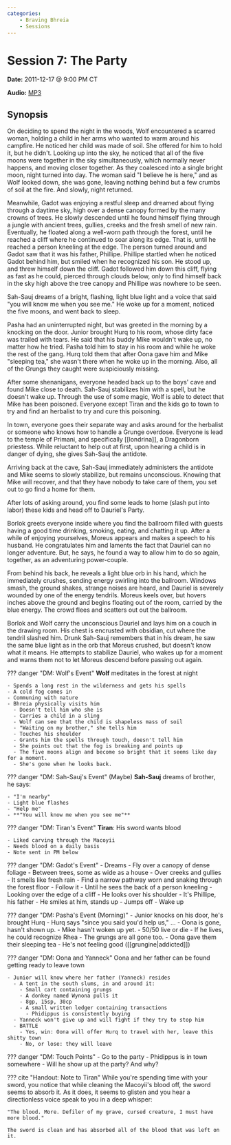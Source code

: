 ```yaml
---
categories:
    - Braving Bhreia
    - Sessions
---
```

# Session 7: The Party

**Date:** 2011-12-17 @ 9:00 PM CT

**Audio:** [MP3](https://drive.google.com/file/d/1Sg-RShM0HrHZXmsSOHYSQP2VlPC6ldJ8/view?usp=sharing)

## Synopsis

On deciding to spend the night in the woods, Wolf encountered a scarred woman, holding a child in her arms who wanted to warm around his campfire. He noticed her child was made of soil. She offered for him to hold it, but he didn't. Looking up into the sky, he noticed that all of the five moons were together in the sky simultaneously, which normally never happens, and moving closer together. As they coalesced into a single bright moon, night turned into day. The woman said "I believe he is here," and as Wolf looked down, she was gone, leaving nothing behind but a few crumbs of soil at the fire. And slowly, night returned.

Meanwhile, Gadot was enjoying a restful sleep and dreamed about flying through a daytime sky, high over a dense canopy formed by the many crowns of trees. He slowly descended until he found himself flying through a jungle with ancient trees, gullies, creeks and the fresh smell of new rain. Eventually, he floated along a well-worn path through the forest, until he reached a cliff where he continued to soar along its edge. That is, until he reached a person kneeling at the edge. The person turned around and Gadot saw that it was his father, Phillipe. Phillipe startled when he noticed Gadot behind him, but smiled when he recognized his son. He stood up, and threw himself down the cliff. Gadot followed him down this cliff, flying as fast as he could, pierced through clouds below, only to find himself back in the sky high above the tree canopy and Phillipe was nowhere to be seen.

Sah-Sauj dreams of a bright, flashing, light blue light and a voice that said "you will know me when you see me." He woke up for a moment, noticed the five moons, and went back to sleep.

Pasha had an uninterrupted night, but was greeted in the morning by a knocking on the door. Junior brought Hurq to his room, whose dirty face was trailed with tears. He said that his buddy Mike wouldn't wake up, no matter how he tried. Pasha told him to stay in his room and while he woke the rest of the gang. Hurq told them that after Oona gave him and Mike "sleeping tea," she wasn't there when he woke up in the morning. Also, all of the Grungs they caught were suspiciously missing.

After some shenanigans, everyone headed back up to the boys' cave and found Mike close to death. Sah-Sauj stabilizes him with a spell, but he doesn't wake up. Through the use of some magic, Wolf is able to detect that Mike has been poisoned. Everyone except Tiran and the kids go to town to try and find an herbalist to try and cure this poisoning.

In town, everyone goes their separate way and asks around for the herbalist or someone who knows how to handle a Grunge overdose. Everyone is lead to the temple of Primani, and specifically [[londrina]], a Dragonborn priestess. While reluctant to help out at first, upon hearing a child is in danger of dying, she gives Sah-Sauj the antidote.

Arriving back at the cave, Sah-Sauj immediately administers the antidote and Mike seems to slowly stabilize, but remains unconscious. Knowing that Mike will recover, and that they have nobody to take care of them, you set out to go find a home for them.

After lots of asking around, you find some leads to home (slash put into labor) these kids and head off to Dauriel's Party.

Borlok greets everyone inside where you find the ballroom filled with guests having a good time drinking, smoking, eating, and chatting it up. After a while of enjoying yourselves, Moreus appears and makes a speech to his husband. He congratulates him and laments the fact that Dauriel can no longer adventure. But, he says, he found a way to allow him to do so again, together, as an adventuring power-couple.

From behind his back, he reveals a light blue orb in his hand, which he immediately crushes, sending energy swirling into the ballroom. Windows smash, the ground shakes, strange noises are heard, and Dauriel is severely wounded by one of the energy tendrils. Moreus keels over, but hovers inches above the ground and begins floating out of the room, carried by the blue energy. The crowd flees and scatters out out the ballroom.

Borlok and Wolf carry the unconscious Dauriel and lays him on a couch in the drawing room. His chest is encrusted with obsidian, cut where the tendril slashed him. Drunk Sah-Sauj remembers that in his dream, he saw the same blue light as in the orb that Moreus crushed, but doesn't know what it means. He attempts to stabilize Dauriel, who wakes up for a moment and warns them not to let Moreus descend before passing out again.

??? danger "DM: Wolf's Event"
    **Wolf** meditates in the forest at night

    - Spends a long rest in the wilderness and gets his spells
    - A cold fog comes in
    - Communing with nature
    - Bhreia physically visits him
      - Doesn't tell him who she is
      - Carries a child in a sling
      - Wolf can see that the child is shapeless mass of soil
      - "Waiting on my brother," she tells him
      - Touches his shoulder
      - Grants him the spells through touch, doesn't tell him
      - She points out that the fog is breaking and points up
      - The five moons align and become so bright that it seems like day for a moment.
      - She's gone when he looks back.

??? danger "DM: Sah-Sauj's Event"
    (Maybe) **Sah-Sauj** dreams of brother, he says:

    - "I'm nearby"
    - Light blue flashes
    - "Help me"
    - **"You will know me when you see me"**

??? danger "DM: Tiran's Event"
    **Tiran**: His sword wants blood

    - Liked carving through the Macoyii
    - Needs blood on a daily basis
    - Note sent in PM below

??? danger "DM: Gadot's Event"
    - Dreams
    - Fly over a canopy of dense foliage
    - Between trees, some as wide as a house
    - Over creeks and gullies
    - It smells like fresh rain
    - Find a narrow pathway worn and snaking through the forest floor
    - Follow it
    - Until he sees the back of a person kneeling
    - Looking over the edge of a cliff
    - He looks over his shoulder
    - It's Phillipe, his father
    - He smiles at him, stands up
    - Jumps off
    - Wake up

??? danger "DM: Pasha's Event (Morning)"
    - Junior knocks on his door, he's brought Hurq
    - Hurq says "since you said you'd help us," ...
    - Oona is gone, hasn't shown up.
    - Mike hasn't woken up yet.
      - 50/50 live or die
      - If he lives, he could recognize Rhea
    - The grungs are all gone too.
    - Oona gave them their sleeping tea
    - He's not feeling good ([[grungine|addicted]])

??? danger "DM: Oona and Yanneck"
    Oona and her father can be found getting ready to leave town

    - Junior will know where her father (Yanneck) resides
      - A tent in the south slums, in and around it:
        - Small cart containing grungs
        - A donkey named Wynona pulls it
        - 8gp, 15sp, 30cp
        - A small written ledger containing transactions
          - Phidippus is consistently buying
      - Yanneck won't give up and will fight if they try to stop him
      - BATTLE
        - Yes, win: Oona will offer Hurq to travel with her, leave this shitty town
        - No, or lose: they will leave

??? danger "DM: Touch Points"
    - Go to the party
    - Phidippus is in town somewhere
      - Will he show up at the party? And why?

??? cite "Handout: Note to Tiran"
    While you're spending time with your sword, you notice that while cleaning the Macoyii's blood off, the sword seems to absorb it. As it does, it seems to glisten and you hear a directionless voice speak to you in a deep whisper:

    "The blood. More. Defiler of my grave, cursed creature, I must have more blood."

    The sword is clean and has absorbed all of the blood that was left on it.
